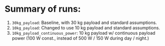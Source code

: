# Summary of runs:

1. `30kg_payload`: Baseline, with 30 kg payload and standard assumptions.
2. `10kg_payload`: Changed to use 10 kg payload and standard assumptions.
3. `10kg_payload_continuous_power`: 10 kg payload w/ continuous payload power (100 W const., instead of 500 W / 150 W during day / night.)
